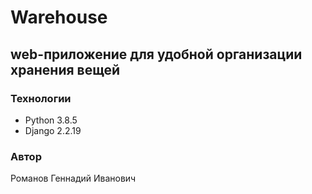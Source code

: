 # Warehouse
## web-приложение для удобной организации хранения вещей
### Технологии
- Python 3.8.5
- Django 2.2.19
### Автор
Романов Геннадий Иванович
